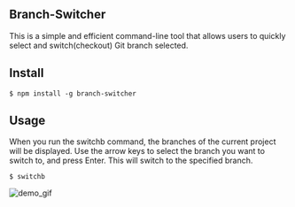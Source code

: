 ## Branch-Switcher

This is a simple and efficient command-line tool that allows users to quickly select and switch(checkout) Git branch selected.

## Install

```
$ npm install -g branch-switcher
```

## Usage

When you run the switchb command, the branches of the current project will be displayed. Use the arrow keys to select the branch you want to switch to, and press Enter. This will switch to the specified branch.

```
$ switchb
```

![demo_gif](https://github.com/user-attachments/assets/f32d1050-ad03-45b3-904f-6a4031fb600d)

